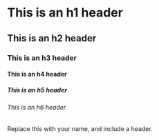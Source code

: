 # This is an h1 header
## This is an h2 header
### This is an h3 header
#### This is an h4 header
##### This is an h5 header
###### This is an h6 header
Replace this with your name, and include a header.
